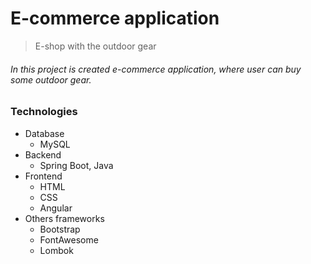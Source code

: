 # E-commerce application

> E-shop with the outdoor gear 

###### In this project is created e-commerce application, where user can buy some outdoor gear. 

### Technologies 

- Database 
  - MySQL
- Backend 
  - Spring Boot, Java 
- Frontend 
  - HTML
  - CSS 
  - Angular
- Others frameworks
  - Bootstrap 
  - FontAwesome 
  - Lombok  
